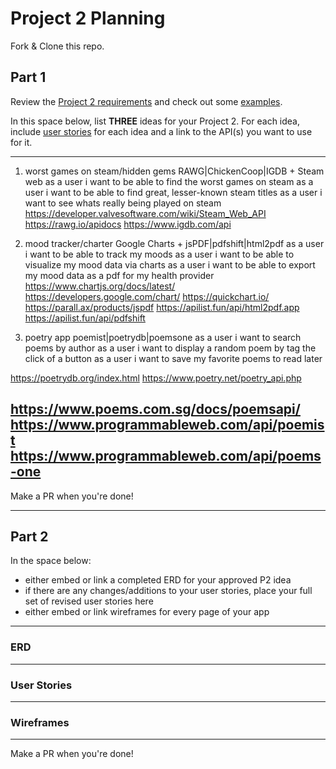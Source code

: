 # Project 2 Planning

Fork & Clone this repo.

## Part 1

Review the [Project 2 requirements](https://tmdarneille.gitbook.io/sei-ga-sea/11-projects/project-2#project-feedback-evaluation) and check out some [examples](https://www.google.com/url?q=https://tmdarneille.gitbook.io/sei-ga-sea/11-projects/past-projects/project2&sa=D&source=calendar&ust=1597596784944000&usg=AOvVaw1ihTzKFunxKsL2f6sIYdlC).

In this space below, list **THREE** ideas for your Project 2. For each idea, include [user stories](https://revelry.co/user-stories-that-dont-suck/) for each idea and a link to the API(s) you want to use for it.

--------------------------------------------------------

1. worst games on steam/hidden gems
RAWG|ChickenCoop|IGDB + Steam web
as a user i want to be able to find the worst games on steam
as a user i want to be able to find great, lesser-known steam titles
as a user i want to see whats really being played on steam
https://developer.valvesoftware.com/wiki/Steam_Web_API
https://rawg.io/apidocs
https://www.igdb.com/api


2. mood tracker/charter
Google Charts + jsPDF|pdfshift|html2pdf
as a user i want to be able to track my moods
as a user i want to be able to visualize my mood data via charts
as a user i want to be able to export my mood data as a pdf for my health provider
https://www.chartjs.org/docs/latest/
https://developers.google.com/chart/
https://quickchart.io/
https://parall.ax/products/jspdf
https://apilist.fun/api/html2pdf.app
https://apilist.fun/api/pdfshift

3. poetry app
poemist|poetrydb|poemsone
as a user i want to search poems by author
as a user i want to display a random poem by tag the click of a button
as a user i want to save my favorite poems to read later

https://poetrydb.org/index.html
https://www.poetry.net/poetry_api.php

https://www.poems.com.sg/docs/poemsapi/
https://www.programmableweb.com/api/poemist
https://www.programmableweb.com/api/poems-one
---------------------------------------------------------

Make a PR when you're done!

---

## Part 2

In the space below:
* either embed or link a completed ERD for your approved P2 idea
* if there are any changes/additions to your user stories, place your full set of revised user stories here
* either embed or link wireframes for every page of your app

----------------------------------------------------------
### ERD

----------------------------------------------------------
### User Stories

----------------------------------------------------------
### Wireframes

----------------------------------------------------------

Make a PR when you're done!
